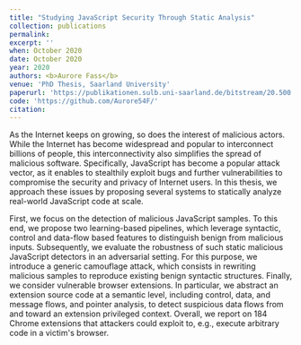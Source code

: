 ```yaml
---
title: "Studying JavaScript Security Through Static Analysis"
collection: publications
permalink:
excerpt: ''
when: October 2020
date: October 2020
year: 2020
authors: <b>Aurore Fass</b>
venue: 'PhD Thesis, Saarland University'
paperurl: 'https://publikationen.sulb.uni-saarland.de/bitstream/20.500.11880/31484/1/Thesis-final_Fass.pdf'
code: 'https://github.com/Aurore54F/'
citation:
---
```

As the Internet keeps on growing, so does the interest of malicious actors. While the Internet has become widespread and popular to interconnect billions of people, this interconnectivity also simplifies the spread of malicious software. Specifically, JavaScript has become a popular attack vector, as it enables to stealthily exploit bugs and further vulnerabilities to compromise the security and privacy of Internet users. In this thesis, we approach these issues by proposing several systems to statically analyze real-world JavaScript code at scale.

First, we focus on the detection of malicious JavaScript samples. To this end, we propose two learning-based pipelines, which leverage syntactic, control and data-flow based features to distinguish benign from malicious inputs. Subsequently, we evaluate the robustness of such static malicious JavaScript detectors in an adversarial setting. For this purpose, we introduce a generic camouflage attack, which consists in rewriting malicious samples to reproduce existing benign syntactic structures. Finally, we consider vulnerable browser extensions. In particular, we abstract an extension source code at a semantic level, including control, data, and message flows, and pointer analysis, to detect suspicious data flows from and toward an extension privileged context. Overall, we report on 184 Chrome extensions that attackers could exploit to, e.g., execute arbitrary code in a victim's browser.